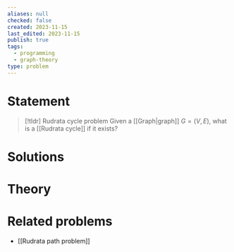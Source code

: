 ```yaml
---
aliases: null
checked: false
created: 2023-11-15
last_edited: 2023-11-15
publish: true
tags:
  - programming
  - graph-theory
type: problem
---
```

# Statement

>[!tldr] Rudrata cycle problem
>Given a [[Graph|graph]] $G = (V,E)$, what is a [[Rudrata cycle]] if it exists?

# Solutions

# Theory

# Related problems
- [[Rudrata path problem]]
